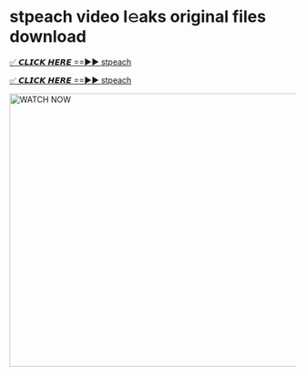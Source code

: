 # stpeach video l𝚎aks original files download

<p><a href="https://mediafirer.com/stpeach&ref=titik" rel="nofollow">✅ 𝘾𝙇𝙄𝘾𝙆 𝙃𝙀𝙍𝙀 ==►► stpeach</a></p>

<p><a href="https://mediafirer.com/stpeach&ref=titik" rel="nofollow">✅ 𝘾𝙇𝙄𝘾𝙆 𝙃𝙀𝙍𝙀 ==►► stpeach</a></p>

<p><a rel="nofollow" title="WATCH NOW" href="https://mediafirer.com/stpeach&ref=titik"><img border="stpeach" height="480" width="854" title="WATCH NOW" alt="WATCH NOW" src="https://i.imgur.com/WiGg2rx.gif"></a></p>